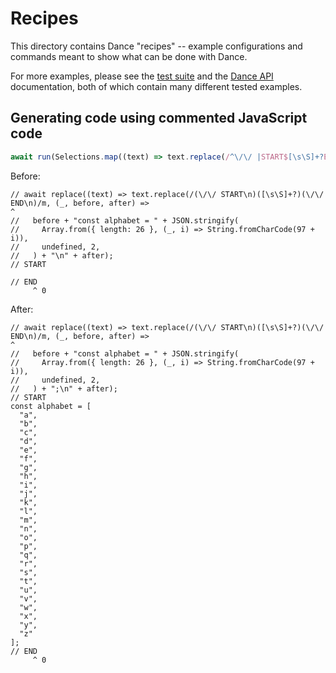 Recipes
=======

This directory contains Dance "recipes" -- example configurations and commands
meant to show what can be done with Dance.

For more examples, please see the [test suite](../test) and the [Dance API](
../src/api) documentation, both of which contain many different tested
examples.

## Generating code using commented JavaScript code
```js
await run(Selections.map((text) => text.replace(/^\/\/ |START$[\s\S]+?END$/gm, "")));
```

Before:
```
// await replace((text) => text.replace(/(\/\/ START\n)([\s\S]+?)(\/\/ END\n)/m, (_, before, after) =>
^
//   before + "const alphabet = " + JSON.stringify(
//     Array.from({ length: 26 }, (_, i) => String.fromCharCode(97 + i)),
//     undefined, 2,
//   ) + "\n" + after);
// START

// END
     ^ 0
```

After:
```
// await replace((text) => text.replace(/(\/\/ START\n)([\s\S]+?)(\/\/ END\n)/m, (_, before, after) =>
^
//   before + "const alphabet = " + JSON.stringify(
//     Array.from({ length: 26 }, (_, i) => String.fromCharCode(97 + i)),
//     undefined, 2,
//   ) + ";\n" + after);
// START
const alphabet = [
  "a",
  "b",
  "c",
  "d",
  "e",
  "f",
  "g",
  "h",
  "i",
  "j",
  "k",
  "l",
  "m",
  "n",
  "o",
  "p",
  "q",
  "r",
  "s",
  "t",
  "u",
  "v",
  "w",
  "x",
  "y",
  "z"
];
// END
     ^ 0
```
